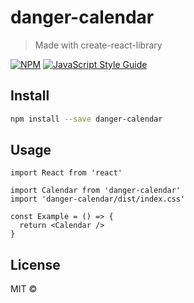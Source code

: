 # danger-calendar

> Made with create-react-library

[![NPM](https://img.shields.io/npm/v/danger-calendar.svg)](https://www.npmjs.com/package/danger-calendar) [![JavaScript Style Guide](https://img.shields.io/badge/code_style-standard-brightgreen.svg)](https://standardjs.com)

## Install

```bash
npm install --save danger-calendar
```

## Usage

```tsx
import React from 'react'

import Calendar from 'danger-calendar'
import 'danger-calendar/dist/index.css'

const Example = () => {
  return <Calendar />
}
```

## License

MIT © [](https://github.com/)

